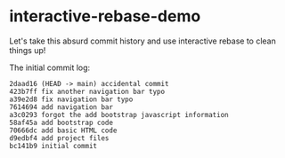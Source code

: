 # interactive-rebase-demo

Let's take this absurd commit history and use interactive rebase to clean things up!  

The initial commit log:

```
2daad16 (HEAD -> main) accidental commit
423b7ff fix another navigation bar typo
a39e2d8 fix navigation bar typo
7614694 add navigation bar
a3c0293 forgot the add bootstrap javascript information
58af45a add bootstrap code
70666dc add basic HTML code
d9edbf4 add project files
bc141b9 initial commit
```
